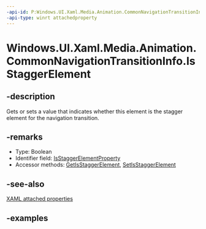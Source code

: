 ```yaml
---
-api-id: P:Windows.UI.Xaml.Media.Animation.CommonNavigationTransitionInfo.IsStaggerElement
-api-type: winrt attachedproperty
---
```


# Windows.UI.Xaml.Media.Animation.CommonNavigationTransitionInfo.IsStaggerElement

<!--
see GetIsStaggerElement, and SetIsStaggerElement
-->

## -description

Gets or sets a value that indicates whether this element is the stagger element for the navigation transition.

## -remarks

<ul><li>Type: Boolean</li><li>Identifier field: <a href="/uwp/api/windows.ui.xaml.media.animation.commonnavigationtransitioninfo.isstaggerelementproperty">IsStaggerElementProperty</a></li><li>Accessor methods: <a href="/uwp/api/windows.ui.xaml.media.animation.commonnavigationtransitioninfo.getisstaggerelement">GetIsStaggerElement</a>, <a href="/uwp/api/windows.ui.xaml.media.animation.commonnavigationtransitioninfo.setisstaggerelement">SetIsStaggerElement</a></li></ul>

## -see-also

[XAML attached properties](/windows/uwp/xaml-platform/attached-properties-overview)

## -examples


